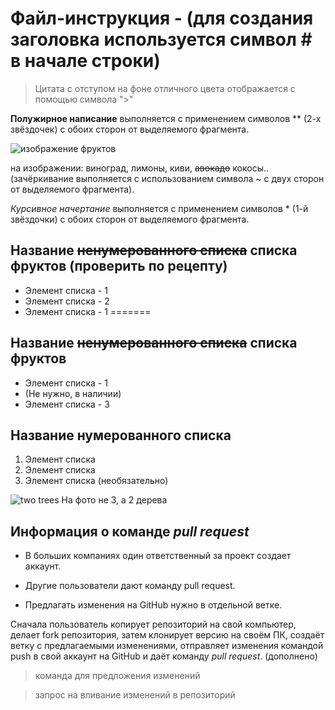 # Файл-инструкция - (для создания заголовка используется символ # в начале строки)

> Цитата с отступом на фоне отличного цвета отображается с помощью символа ">" 

**Полужирное написание** выполняется с применением символов ** (2-х звёздочек) с обоих сторон от выделяемого фрагмента.

![изображение фруктов](../lesson2/fruits.jpg)

на изображении: виноград, лимоны, киви, ~~авокадо~~ кокосы.. (зачёркивание выполняется с использованием символа ~ с двух сторон от выделяемого фрагмента).

*Курсивное начертание* выполняется с применением символов * (1-й звёздочки) с обоих сторон от выделяемого фрагмента. 
## Название ~~ненумерованного списка~~ списка фруктов (проверить по рецепту)

* Элемент списка - 1
* Элемент списка - 2
* Элемент списка - 1
=======
## Название ~~ненумерованного списка~~ списка фруктов 

* Элемент списка - 1
* (Не нужно, в наличии)
* Элемент списка - 3

## Название нумерованного списка 

1. Элемент списка 
2. Элемент списка 
3. Элемент списка (необязательно) 

![two trees](tree.jpg)
На фото не 3, а 2 дерева

## Информация о команде *pull request* 

* В больших компаниях один ответственный за проект создает аккаунт.

* Другие пользователи дают команду pull request.

* Предлагать изменения на GitHub нужно в отдельной ветке.

Сначала пользователь копирует репозиторий на свой компьютер, делает fork репозитория, затем клонирует версию на своём ПК, создаёт ветку с предлагаемыми изменениями, отправляет изменения командой push в свой аккаунт на GitHub и даёт команду *pull request*. (дополнено)

> команда для предложения изменений

> запрос на вливание изменений в репозиторий




